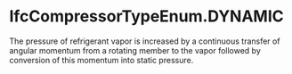 IfcCompressorTypeEnum.DYNAMIC
=============================
The pressure of refrigerant vapor is increased by a continuous transfer of
angular momentum from a rotating member to the vapor followed by conversion of
this momentum into static pressure.


